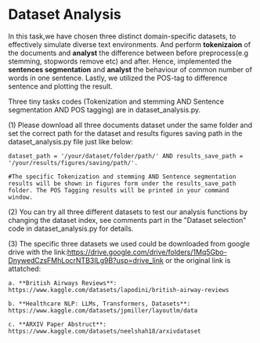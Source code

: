 # Dataset Analysis

In this task,we have chosen three distinct domain-specific datasets, to effectively simulate diverse text environments. And perform **tokenizaion** of the documents and **analyst** the difference between before preprocess(e.g stemming, stopwords remove etc) and after. Hence, implemented the **sentences segmentation** and **analyst** the behaviour of common number of words in one sentence. Lastly, we utilized the POS-tag to difference sentence and plotting the result.


Three tiny tasks codes (Tokenization and stemming AND Sentence segmentation AND POS tagging) are in dataset_analysis.py.

(1) Please download  all three documents dataset under the same folder and set the correct path for the dataset and results figures saving path in the dataset_analysis.py file just like below:

    dataset_path = '/your/dataset/folder/path/' AND results_save_path = '/your/results/figures/saving/path/'. 
    
    #The specific Tokenization and stemming AND Sentence segmentation results will be shown in figures form under the results_save_path folder. The POS Tagging results will be printed in your command window.

(2) You can try all three different datasets to test our analysis functions by changing the dataset index, see comments part in the "Dataset selection" code in dataset_analysis.py for details.

(3) The specific three datasets we used could be downloaded from google drive with the link:https://drive.google.com/drive/folders/1Mq5Gbo-DnywedCzsFMhLocrNTB3ILg9B?usp=drive_link or the original link is attatched:
    
    a. **British Airways Reviews**: https://www.kaggle.com/datasets/lapodini/british-airway-reviews
    
    b. **Healthcare NLP: LLMs, Transformers, Datasets**: https://www.kaggle.com/datasets/jpmiller/layoutlm/data
    
    c. **ARXIV Paper Abstruct**: https://www.kaggle.com/datasets/neelshah18/arxivdataset
